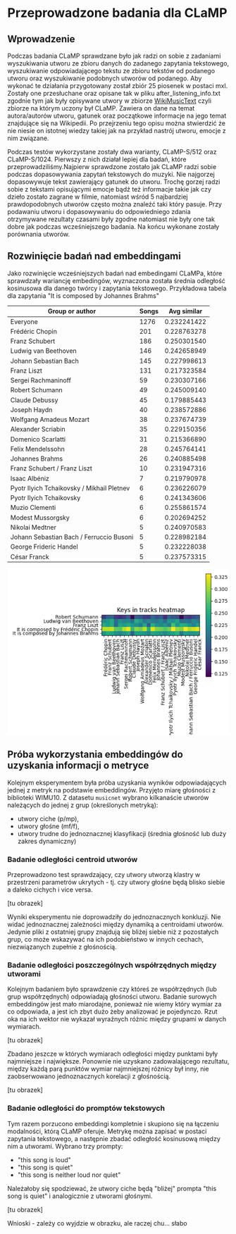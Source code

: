 # Przeprowadzone badania dla CLaMP

## Wprowadzenie

Podczas badania CLaMP sprawdzane było jak radzi on sobie z zadaniami wyszukiwania utworu ze zbioru danych do zadanego zapytania tekstowego, wyszukiwanie odpowiadającego tekstu ze zbioru tekstów od podanego utworu oraz wyszukiwanie podobnych utworów od podanego. Aby wykonać te działania przygotowany został zbiór 25 piosenek w postaci mxl. Zostały one przesłuchane oraz opisane tak w pliku after_listening_info.txt zgodnie  tym jak były opisywane utwory w zbiorze [WikiMusicText](https://huggingface.co/datasets/sander-wood/wikimusictext) czyli zbiorze na którym uczony był CLaMP. Zawiera on dane na temat autora/autorów utworu, gatunek oraz początkowe informacje na jego temat znajdujące się na Wikipedii. Po przejrzeniu tego opisu można stwierdzić że nie niesie on istotnej wiedzy takiej jak na przykład nastrój utworu, emocje z nim związane.

 Podczas testów wykorzystane zostały dwa warianty, CLaMP-S/512 oraz CLaMP-S/1024. Pierwszy z nich działał lepiej dla badań, które przeprowadziliśmy.Najpierw sprawdzone zostało jak CLaMP radzi sobie podczas dopasowywania zapytań tekstowych do muzyki. Nie najgorzej dopasowywuje tekst zawierający gatunek do utworu. Trochę gorzej radzi sobie z tekstami opisującymi emocje bądź też informacje takie jak czy dzieło zostało zagrane w filmie, natomiast wśród 5 najbardziej prawdopodobnych utworów często można znaleźć taki który pasuje. Przy podawaniu utworu i dopasowywaniu do odpowiedniego zdania otrzymywane rezultaty czasami były zgodne natomiast nie były one tak dobre jak podczas wcześniejszego badania. Na końcu wykonane zostały porównania utworów.

## Rozwinięcie badań nad embeddingami

Jako rozwinięcie wcześniejszych badań nad embedingami CLaMPa, które sprawdzały wariancję embedingów, wyznaczona została średnia odległość kosinusowa dla danego twórcy i zapytania tekstowego. Przykładowa tabela dla zapytania "It is composed by Johannes Brahms"

|                  Group or author                   | Songs | Avg similar  |
|----------------------------------------------------|-------|--------------|
|                      Everyone                      |  1276 |  0.232241422 |
|                  Frédéric Chopin                   |   201 |  0.228763278 |
|                   Franz Schubert                   |   186 |  0.250301540 |
|                Ludwig van Beethoven                |   146 |  0.242658949 |
|               Johann Sebastian Bach                |   145 |  0.227998613 |
|                    Franz Liszt                     |   131 |  0.217323584 |
|                Sergei Rachmaninoff                 |    59 |  0.230307166 |
|                  Robert Schumann                   |    49 |  0.245009140 |
|                   Claude Debussy                   |    45 |  0.179885443 |
|                    Joseph Haydn                    |    40 |  0.238572886 |
|              Wolfgang Amadeus Mozart               |    38 |  0.237674739 |
|                 Alexander Scriabin                 |    35 |  0.229150356 |
|                 Domenico Scarlatti                 |    31 |  0.215366890 |
|                 Felix Mendelssohn                  |    28 |  0.245764141 |
|                  Johannes Brahms                   |    26 |  0.240885498 |
|            Franz Schubert / Franz Liszt            |    10 |  0.231947316 |
|                   Isaac Albéniz                    |     7 |  0.219790978 |
|     Pyotr Ilyich Tchaikovsky / Mikhail Pletnev     |     6 |  0.236226079 |
|              Pyotr Ilyich Tchaikovsky              |     6 |  0.241343606 |
|                   Muzio Clementi                   |     6 |  0.255861574 |
|                 Modest Mussorgsky                  |     6 |  0.202694252 |
|                  Nikolai Medtner                   |     5 |  0.240970583 |
|      Johann Sebastian Bach / Ferruccio Busoni      |     5 |  0.228982184 |
|               George Frideric Handel               |     5 |  0.232228038 |
|                    César Franck                    |     5 |  0.237573315 |

![img](../../images/query_author_name_test.png)

## Próba wykorzystania embeddingów do uzyskania informacji o metryce

Kolejnym eksperymentem była próba uzyskania wyników odpowiadających jednej z metryk na podstawie embeddingów. Przyjęto miarę głośności z biblioteki WIMU10.
Z datasetu `musicnet` wybrano kilkanaście utworów należących do jednej z grup (określonych metryką):

- utwory ciche (p/mp),
- utwory głośne (mf/f),
- utwory trudne do jednoznacznej klasyfikacji (średnia głośność lub duży zakres dynamiczny)

### Badanie odległości centroid utworów

Przeprowadzono test sprawdzający, czy utwory utworzą klastry w przestrzeni parametrów ukrytych - tj. czy utwory głośne będą blisko siebie a daleko cichych i vice versa.

[tu obrazek]

Wyniki eksperymentu nie doprowadziły do jednoznacznych konkluzji. Nie widać jednoznacznej zależności między dynamiką a centroidami utworów.
Jedynie pliki z ostatniej grupy znajdują się bliżej siebie niż z pozostałych grup, co może wskazywać na ich podobieństwo w innych cechach, niezwiązanych zupełnie z głośnością.

### Badanie odległości poszczególnych współrzędnych między utworami

Kolejnym badaniem było sprawdzenie czy któreś ze współrzędnych (lub grup współrzędnych) odpowiadają głośności utworu. Badanie surowych embeddingów jest mało miarodajne, ponieważ nie wiemy który wymiar za co odpowiada, a jest ich zbyt dużo żeby analizować je pojedynczo. Rzut oka na ich wektor nie wykazał wyraźnych różnic między grupami w danych wymiarach.

[tu obrazek]

Zbadano jeszcze w których wymiarach odległości między punktami były najmniejsze i największe. Ponownie nie uzyskano zadowalającego rezultatu, między każdą parą punktów wymiar najmniejszej różnicy był inny, nie zaobserwowano jednoznacznych korelacji z głośnością.

[tu obrazek]

### Badanie odległości do promptów tekstowych

Tym razem porzucono embeddingi kompletnie i skupiono się na łączeniu modalności, którą CLaMP oferuje. Metrykę można zapisać w postaci zapytania tekstowego, a następnie zbadać odległość kosinusową między nim a utworami.
Wybrano trzy prompty:

- "this song is loud"
- "this song is quiet"
- "this song is neither loud nor quiet"

Należałoby się spodziewać, że utwory ciche będą "bliżej" prompta "this song is quiet" i analogicznie z utworami głośnymi.

[tu obrazek]

Wnioski - zależy co wyjdzie w obrazku, ale raczej chu... słabo
